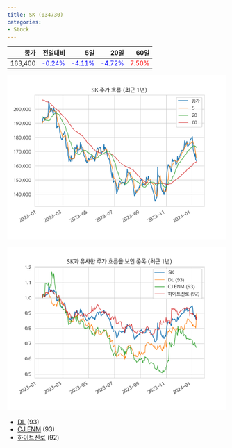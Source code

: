 ```yaml
---
title: SK (034730)
categories:
- Stock
---
```


|종가|전일대비|5일|20일|60일|
|---:|-------:|--:|---:|---:|
|163,400|<span style="color: blue">-0.24%</span>|<span style="color: blue">-4.11%</span>|<span style="color: blue">-4.72%</span>|<span style="color: red">7.50%</span>|


<!-- more -->

![034730](/assets/images/stock/034730.png)

![034730](/assets/images/stock/034730_sim.png)

- [DL](/stock/000210/) (93)
- [CJ ENM](/stock/035760/) (93)
- [하이트진로](/stock/000080/) (92)